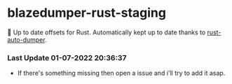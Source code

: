 # blazedumper-rust-staging

🚀 Up to date offsets for Rust. Automatically kept up to date thanks to [rust-auto-dumper](https://github.com/Akandesh/rust-auto-dumper).


### Last Update 01-07-2022 20:36:37
- If there's something missing then open a issue and i'll try to add it asap.